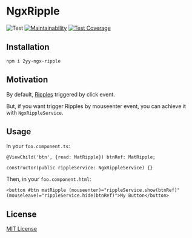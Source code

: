 # NgxRipple

![Test](https://github.com/2YY/ngx-ripple/workflows/Test/badge.svg)
[![Maintainability](https://api.codeclimate.com/v1/badges/5a1a3a8851b0c322b628/maintainability)](https://codeclimate.com/github/2YY/ngx-ripple/maintainability)
[![Test Coverage](https://api.codeclimate.com/v1/badges/5a1a3a8851b0c322b628/test_coverage)](https://codeclimate.com/github/2YY/ngx-ripple/test_coverage)

## Installation

`npm i 2yy-ngx-ripple`

## Motivation

By default, [Ripples](https://material.angular.io/components/ripple/overview) triggered by click event.

But, if you want trigger Ripples by mouseenter event, you can achieve it with `NgxRippleService`.

## Usage

In your `foo.component.ts`:

    @ViewChild('btn', {read: MatRipple}) btnRef: MatRipple;
    
    constructor(public rippleService: NgxRippleService) {}

Then, in your `foo.component.html`:

`<button #btn matRipple (mouseenter)="rippleService.show(btnRef)" (mouseleave)="rippleService.hide(btnRef)">My Button</button>`

## License

[MIT License](./LICENSE)

